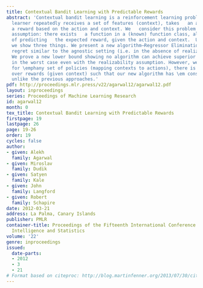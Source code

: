 ```yaml
---
title: Contextual Bandit Learning with Predictable Rewards
abstract: 'Contextual bandit learning is a reinforcement learning problem where   the
  learner repeatedly receives a set of features (context), takes   an action and receives
  a reward based on the action and context. We   consider this problem under a realizability
  assumption: there exists   a function in a (known) function class, always capable
  of predicting   the expected reward, given the action and context.  Under this   assumption,
  we show three things. We present a new algorithm–Regressor Elimination – with a
  regret similar to the agnostic setting (i.e. in the absence of realizability assumption).
  We prove a new lower bound showing no algorithm can achieve superior performance
  in the worst case even with the realizability assumption. However, we do show that
  for \emphany set of policies (mapping contexts to actions), there is a distribution
  over rewards (given context) such that our new algorithm has \em constant regret
  unlike the previous approaches.'
pdf: http://proceedings.mlr.press/v22/agarwal12/agarwal12.pdf
layout: inproceedings
series: Proceedings of Machine Learning Research
id: agarwal12
month: 0
tex_title: Contextual Bandit Learning with Predictable Rewards
firstpage: 19
lastpage: 26
page: 19-26
order: 19
cycles: false
author:
- given: Alekh
  family: Agarwal
- given: Miroslav
  family: Dudik
- given: Satyen
  family: Kale
- given: John
  family: Langford
- given: Robert
  family: Schapire
date: 2012-03-21
address: La Palma, Canary Islands
publisher: PMLR
container-title: Proceedings of the Fifteenth International Conference on Artificial
  Intelligence and Statistics
volume: '22'
genre: inproceedings
issued:
  date-parts:
  - 2012
  - 3
  - 21
# Format based on citeproc: http://blog.martinfenner.org/2013/07/30/citeproc-yaml-for-bibliographies/
---
```

